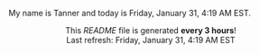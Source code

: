 My name is Tanner and today is Friday, January 31, 4:19 AM EST.

<p align="center">This <i>README</i> file is generated <b>every 3 hours</b>!</br>Last refresh: Friday, January 31, 4:19 AM EST<br /></p>
